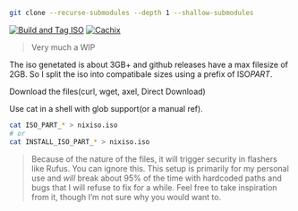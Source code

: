 ```bash
git clone --recurse-submodules --depth 1 --shallow-submodules
```

[![Build and Tag ISO](https://github.com/PandeCode/dotnix/actions/workflows/build_iso.yml/badge.svg)](https://github.com/PandeCode/dotnix/actions/workflows/build_iso.yml)
[![Cachix](https://github.com/PandeCode/dotnix/actions/workflows/ci.yml/badge.svg)](https://github.com/PandeCode/dotnix/blob/cachix/.github/workflows/ci.yml)

> Very much a WIP

The iso genetated is about 3GB+ and github releases have a max filesize of 2GB.
So I split the iso into compatibale sizes using a prefix of ISO*PART*.

Download the files(curl, wget, axel, Direct Download)

Use cat in a shell with glob support(or a manual ref).

```bash
cat ISO_PART_* > nixiso.iso
# or
cat INSTALL_ISO_PART_* > nixiso.iso
```

> Because of the nature of the files, it will trigger security in flashers like Rufus. You can ignore this.
> This setup is primarily for my personal use and _will_ break about 95% of the time with hardcoded paths and bugs that I will refuse to fix for a while. Feel free to take inspiration from it, though I’m not sure why you would want to.
